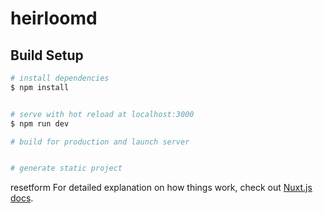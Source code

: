 # heirloomd

## Build Setup

```bash
# install dependencies
$ npm install


# serve with hot reload at localhost:3000
$ npm run dev

# build for production and launch server


# generate static project
```
resetform
For detailed explanation on how things work, check out [Nuxt.js docs](https://nuxtjs.org).
